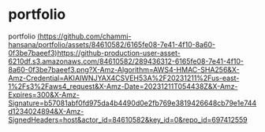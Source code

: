 # portfolio
portfolio
[(https://github.com/chammi-hansana/portfolio/assets/84610582/6165fe08-7e41-4f10-8a60-0f3be7baeef3)](https://github-production-user-asset-6210df.s3.amazonaws.com/84610582/289436312-6165fe08-7e41-4f10-8a60-0f3be7baeef3.png?X-Amz-Algorithm=AWS4-HMAC-SHA256&X-Amz-Credential=AKIAIWNJYAX4CSVEH53A%2F20231211%2Fus-east-1%2Fs3%2Faws4_request&X-Amz-Date=20231211T054438Z&X-Amz-Expires=300&X-Amz-Signature=b57081abf0fd975da4b4490d0e2fb769e3819426648cb79e1e744d1234024894&X-Amz-SignedHeaders=host&actor_id=84610582&key_id=0&repo_id=697412559)https://github-production-user-asset-6210df.s3.amazonaws.com/84610582/289436312-6165fe08-7e41-4f10-8a60-0f3be7baeef3.png?X-Amz-Algorithm=AWS4-HMAC-SHA256&X-Amz-Credential=AKIAIWNJYAX4CSVEH53A%2F20231211%2Fus-east-1%2Fs3%2Faws4_request&X-Amz-Date=20231211T054438Z&X-Amz-Expires=300&X-Amz-Signature=b57081abf0fd975da4b4490d0e2fb769e3819426648cb79e1e744d1234024894&X-Amz-SignedHeaders=host&actor_id=84610582&key_id=0&repo_id=697412559
